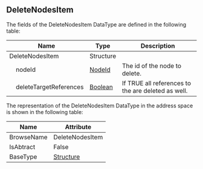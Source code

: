 <!-- datatype -->
## DeleteNodesItem
<!-- end of description -->
The fields of the DeleteNodesItem DataType are defined in the following table:  

|Name|Type|Description|
|---|---|---|
|DeleteNodesItem|Structure||
|&nbsp;&nbsp;&nbsp;&nbsp;nodeId|[NodeId](../../../Part3/DataTypes/NodeId/readme.md)|The id of the node to delete.|
|&nbsp;&nbsp;&nbsp;&nbsp;deleteTargetReferences|[Boolean](../../../Part3/DataTypes/Boolean/readme.md)|If TRUE all references to the are deleted as well.|

The representation of the DeleteNodesItem DataType in the address space is shown in the following table:  

|Name|Attribute|
|---|---|
|BrowseName|DeleteNodesItem|
|IsAbtract|False|
|BaseType|[Structure](../../../Part3/DataTypes/Structure/readme.md)|

